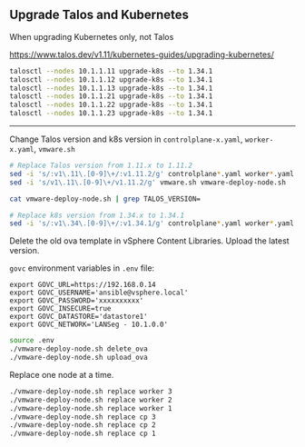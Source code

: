 ## Upgrade Talos and Kubernetes

When upgrading Kubernetes only, not Talos

https://www.talos.dev/v1.11/kubernetes-guides/upgrading-kubernetes/

```bash
talosctl --nodes 10.1.1.11 upgrade-k8s --to 1.34.1
talosctl --nodes 10.1.1.12 upgrade-k8s --to 1.34.1
talosctl --nodes 10.1.1.13 upgrade-k8s --to 1.34.1
talosctl --nodes 10.1.1.21 upgrade-k8s --to 1.34.1
talosctl --nodes 10.1.1.22 upgrade-k8s --to 1.34.1
talosctl --nodes 10.1.1.23 upgrade-k8s --to 1.34.1
```

---

Change Talos version and k8s version in `controlplane-x.yaml`, `worker-x.yaml`, `vmware.sh`

```bash
# Replace Talos version from 1.11.x to 1.11.2
sed -i 's/:v1\.11\.[0-9]\+/:v1.11.2/g' controlplane*.yaml worker*.yaml
sed -i 's/v1\.11\.[0-9]\+/v1.11.2/g' vmware.sh vmware-deploy-node.sh

cat vmware-deploy-node.sh | grep TALOS_VERSION=

# Replace k8s version from 1.34.x to 1.34.1
sed -i 's/:v1\.34\.[0-9]\+/:v1.34.1/g' controlplane*.yaml worker*.yaml
```

Delete the old ova template in vSphere Content Libraries. Upload the latest version.

`govc` environment variables in `.env` file:

```
export GOVC_URL=https://192.168.0.14
export GOVC_USERNAME='ansible@vsphere.local'
export GOVC_PASSWORD='xxxxxxxxxx'
export GOVC_INSECURE=true
export GOVC_DATASTORE='datastore1'
export GOVC_NETWORK='LANSeg - 10.1.0.0'
```

```bash
source .env
./vmware-deploy-node.sh delete_ova
./vmware-deploy-node.sh upload_ova 
```

Replace one node at a time.

```bash
./vmware-deploy-node.sh replace worker 3
./vmware-deploy-node.sh replace worker 2
./vmware-deploy-node.sh replace worker 1
./vmware-deploy-node.sh replace cp 3
./vmware-deploy-node.sh replace cp 2
./vmware-deploy-node.sh replace cp 1
```

